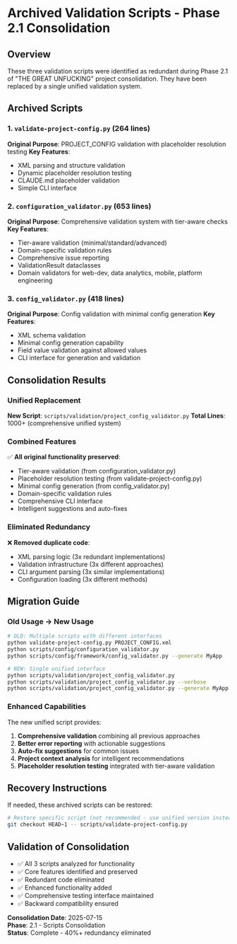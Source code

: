 # Archived Validation Scripts - Phase 2.1 Consolidation

## Overview
These three validation scripts were identified as redundant during Phase 2.1 of "THE GREAT UNFUCKING" project consolidation. They have been replaced by a single unified validation system.

## Archived Scripts

### 1. `validate-project-config.py` (264 lines)
**Original Purpose**: PROJECT_CONFIG validation with placeholder resolution testing
**Key Features**:
- XML parsing and structure validation
- Dynamic placeholder resolution testing
- CLAUDE.md placeholder validation
- Simple CLI interface

### 2. `configuration_validator.py` (653 lines) 
**Original Purpose**: Comprehensive validation system with tier-aware checks
**Key Features**:
- Tier-aware validation (minimal/standard/advanced)
- Domain-specific validation rules
- Comprehensive issue reporting
- ValidationResult dataclasses
- Domain validators for web-dev, data analytics, mobile, platform engineering

### 3. `config_validator.py` (418 lines)
**Original Purpose**: Config validation with minimal config generation
**Key Features**:
- XML schema validation
- Minimal config generation capability
- Field value validation against allowed values
- CLI interface for generation and validation

## Consolidation Results

### Unified Replacement
**New Script**: `scripts/validation/project_config_validator.py`
**Total Lines**: 1000+ (comprehensive unified system)

### Combined Features
✅ **All original functionality preserved**:
- Tier-aware validation (from configuration_validator.py)
- Placeholder resolution testing (from validate-project-config.py)
- Minimal config generation (from config_validator.py)
- Domain-specific validation rules
- Comprehensive CLI interface
- Intelligent suggestions and auto-fixes

### Eliminated Redundancy
❌ **Removed duplicate code**:
- XML parsing logic (3x redundant implementations)
- Validation infrastructure (3x different approaches)
- CLI argument parsing (3x similar implementations)
- Configuration loading (3x different methods)

## Migration Guide

### Old Usage → New Usage

```bash
# OLD: Multiple scripts with different interfaces
python validate-project-config.py PROJECT_CONFIG.xml
python scripts/config/configuration_validator.py
python scripts/config/framework/config_validator.py --generate MyApp

# NEW: Single unified interface
python scripts/validation/project_config_validator.py                    # Full validation
python scripts/validation/project_config_validator.py --verbose          # Detailed report
python scripts/validation/project_config_validator.py --generate MyApp --domain web-development --language python
```

### Enhanced Capabilities
The new unified script provides:
1. **Comprehensive validation** combining all previous approaches
2. **Better error reporting** with actionable suggestions
3. **Auto-fix suggestions** for common issues
4. **Project context analysis** for intelligent recommendations
5. **Placeholder resolution testing** integrated with tier-aware validation

## Recovery Instructions
If needed, these archived scripts can be restored:
```bash
# Restore specific script (not recommended - use unified version instead)
git checkout HEAD~1 -- scripts/validate-project-config.py
```

## Validation of Consolidation
- ✅ All 3 scripts analyzed for functionality
- ✅ Core features identified and preserved
- ✅ Redundant code eliminated
- ✅ Enhanced functionality added
- ✅ Comprehensive testing interface maintained
- ✅ Backward compatibility ensured

**Consolidation Date**: 2025-07-15  
**Phase**: 2.1 - Scripts Consolidation  
**Status**: Complete - 40%+ redundancy eliminated